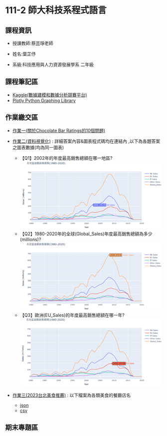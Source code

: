 # 111-2 師大科技系程式語言

## 課程資訊

- 授課教師:蔡芸琤老師

- 姓名:葉芷伃

- 系級:科技應用與人力資源發展學系 二年級

## 課程筆記區

- [Kaggle(數據建模和數據分析競賽平台)](https://www.kaggle.com/)
- [Plotly Python Graphing Library](https://plotly.com/python/)

## 作業繳交區

- [作業一(關於Chocolate Bar Ratings的10個問題)](https://github.com/Una-Yeh/PL/blob/main/hw1/hw1.ipynb)
- [作業二(資料視覺化)](https://github.com/Una-Yeh/PL/blob/main/hw2/hw2.ipynb) : 詳細答案內容&圖表程式碼均在連結內 ,以下為各題答案之圖表數據(均為同一圖表)

  - 【Q1】2002年的年度最高銷售總額在哪一地區?
![1](https://github.com/Una-Yeh/PL/blob/main/hw2/1.PNG)
  - 【Q2】1980-2020年的全球(Global_Sales)年度最高銷售總額為多少(millions)?
![2](https://github.com/Una-Yeh/PL/blob/main/hw2/2.PNG)
  - 【Q3】歐洲(EU_Sales)的年度最高銷售總額在哪一年?
![3](https://github.com/Una-Yeh/PL/blob/main/hw2/3.PNG)

- [作業三(2023台北美食推薦)](https://github.com/Una-Yeh/PL/blob/main/hw3/hw3.ipynb) : 以下檔案為各類美食的餐廳店名

  - [json](https://github.com/Una-Yeh/PL/blob/main/hw3/strong_list.json)
  - [csv](https://github.com/Una-Yeh/PL/blob/main/hw3/strong_list.csv)

## 期末專題區
